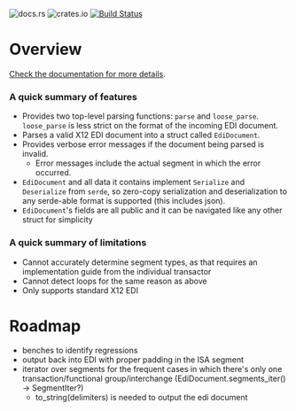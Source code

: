 ![docs.rs](https://docs.rs/edi/badge.svg)
![crates.io](https://img.shields.io/crates/v/edi.svg)
[![Build Status](https://travis-ci.org/sezna/edi.svg?branch=master)](https://travis-ci.org/sezna/edi)
# Overview
[Check the documentation for more details](https://docs.rs/edi).
### A quick summary of features
* Provides two top-level parsing functions: `parse` and `loose_parse`. `loose_parse` is less strict on the format of the incoming EDI document.
* Parses a valid X12 EDI document into a struct called `EdiDocument`.
* Provides verbose error messages if the document being parsed is invalid.
  * Error messages include the actual segment in which the error occurred.
* `EdiDocument` and all data it contains implement `Serialize` and `Deserialize` from `serde`, so zero-copy serialization and deserialization to any serde-able format is supported (this includes json).
* `EdiDocument`'s fields are all public and it can be navigated like any other struct for simplicity

### A quick summary of limitations
* Cannot accurately determine segment types, as that requires an implementation guide from the individual transactor
* Cannot detect loops for the same reason as above
* Only supports standard X12 EDI


# Roadmap
  * benches to identify regressions
  * output back into EDI with proper padding in the ISA segment
  * iterator over segments for the frequent cases in which there's only one transaction/functional group/interchange (EdiDocument.segments_iter() -> SegmentIter?)
    * to_string(delimiters) is needed to output the edi document
